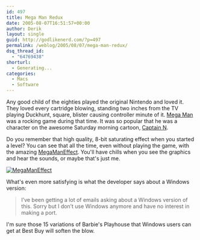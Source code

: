 ```yaml
---
id: 497
title: Mega Man Redux
date: 2005-08-07T16:51:57+00:00
author: Derik
layout: single
guid: http://godlikenerd.com/?p=497
permalink: /weblog/2005/08/07/mega-man-redux/
dsq_thread_id:
  - "64769438"
shorturl:
  - Generating...
categories:
  - Macs
  - Software
---
```

Any good child of the eighties played the original Nintendo and loved it. They loved every cartridge blowing, standing two inches from the TV playing Duckhunt, square, blister causing controller minute of it. [Mega Man](http://www.capcom.com/megaman/) was a rocking game during that time. It was so popular that he was a character on the awesome Saturday morning cartoon, [Captain N](http://www.captainn.net).

Do you remember that high quality, 8-bit saturating effect when you started a level? You can see that all the time, even without playing the game, with the amazing [MegaManEffect](http://mikezornek.com/cocoa/megamaneffect/). You'll have chills when you see the graphics and hear the sounds, or maybe that's just me.

[![MegaManEffect](http://photos22.flickr.com/32063856_b453e29dae_m.jpg)](http://flickr.com/photos/19959606@N00/32063856 "MegaManEffect")

What's even more satisfying is what the developer says about a Windows version:

> I&rsquo;ve been getting a lot of emails asking about a Windows version of this. Sorry but I don&rsquo;t use Windows anymore and have no interest in making a port.

I'm sure those 15 variations of Barbie's Playhouse that Windows users can get at Best Buy will soften the blow.